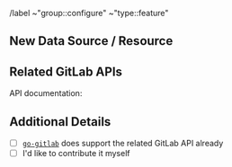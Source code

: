 <!-- 🚧 Please make sure to add a meaningful issue title above -->

<!-- 🚧 Please change the first heading to either `New Data Source` or `New Resource` -->

/label ~"group::configure" ~"type::feature" 

<!-- 🚧 Please uncomment the relevant feature label: -->

<!-- /label ~"feature::new data source" -->
<!-- /label ~"feature::new resource" -->

## New Data Source / Resource

<!-- 🚧 Briefly describe the new data source or resource you are requested. 

An example config always helps, too. 
Make sure to add additional details you deem relevant.

A good description could look like this:

I'm missing a data source to retrieve details about all the issues of a given project.

I'm looking for something that I could use like this:

```hcl
resource "gitlab_project_issues" "all_issues" {
    project = "namespace/myproject"
}
```

-->

## Related GitLab APIs

<!-- 🚧 Please add the related API documentation link below -->

API documentation: 

## Additional Details

<!-- 🚧 Please tick the boxes which apply: -->

- [ ] [`go-gitlab`](https://github.com/xanzy/go-gitlab) does support the related GitLab API already
- [ ] I'd like to contribute it myself
